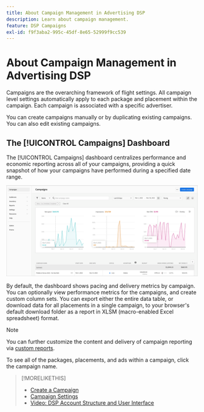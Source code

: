 ```yaml
---
title: About Campaign Management in Advertising DSP
description: Learn about campaign management.
feature: DSP Campaigns
exl-id: f9f3aba2-995c-45df-8e65-52999f9cc539
---
```

# About Campaign Management in Advertising DSP

Campaigns are the overarching framework of flight settings. All campaign level settings automatically apply to each package and placement within the campaign. Each campaign is associated with a specific advertiser.

You can create campaigns manually or by duplicating existing campaigns. You can also edit existing campaigns.

## The [!UICONTROL Campaigns] Dashboard

<!-- standardize on "dashboard" or "view" -->
The [!UICONTROL Campaigns] dashboard centralizes performance and economic reporting across all of your campaigns, providing a quick snapshot of how your campaigns have performed during a specified date range.

![Campaigns dashboard](/help/dsp/assets/campaign-dashboard.png)

By default, the dashboard shows pacing and delivery metrics by campaign. You can optionally view performance metrics for the campaigns, and create custom column sets. You can export either the entire data table, or download data for all placements in a single campaign, to your browser's default download folder as a report in XLSM (macro-enabled Excel spreadsheet) format.

>[!NOTE]
>
>You can further customize the content and delivery of campaign reporting via [custom reports](/help/dsp/reports/report-about.md).

To see all of the packages, placements, and ads within a campaign, click the campaign name.

>[!MORELIKETHIS]
>
>* [Create a Campaign](campaign-create.md)
>* [Campaign Settings](campaign-settings.md)
>* [Video: DSP Account Structure and User Interface](https://experienceleague.adobe.com/docs/advertising-cloud-learn/tutorials/dsp/ui.html)
